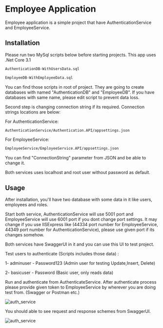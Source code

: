 # Employee Application

Employee application is a simple project that have AuthenticationService and EmployeeService.

## Installation

Please run two MySql scripts below before starting projects. This app uses .Net Core 3.1

```bash
AuthenticationDB-WithUsersData.sql
```
```bash
EmployeeDB-WithEmployeeData.sql
```

You can find those scripts in root of project. They are going to create databases with named "AuthenticationDB" and "EmployeeDB". If you have databases with same name, please edit script to prevent data loss.

Second step is changing connection string if its required. Connection strings locations are below:

For AuthenticationService:

```bash
AuthenticationService/Authentication.API/appsettings.json
```
For EmployeeService:

```bash
EmployeeService/EmployeeService.API/appsettings.json
```

You can find "ConnectionString" parameter from JSON and be able to change it.

Both services uses localhost and root user without password as default.

## Usage

After installation, you'll have two database with some data in it like users, employees and roles.

Start both service, AuthenticationService will use 5001 port and EmployeeService will use 6001 port if you dont change port settings. It may change if you use IISExpress like (44334 port number for EmployeeService, 44349 port number for AuthenticationService), please use given port if its changes somehow.

Both services have SwaggerUI in it and you can use this UI to test project.

Test users to authenticate (Scripts includes those data) :

1- adminuser - Password123 (Admin user for testing Update,Insert, Delete)

2- basicuser - Password (Basic user, only reads data)

Run and authenticate from AuthenticateService.
After authenticate process please provide given token to EmployeeService by wherever you are doing test from. (Swagger or Postman etc.)

![auth_service](https://i.imgur.com/tCsg53G.png)

You should able to see request and response schemes from SwaggerUI.

![auth_service](https://i.imgur.com/yXnUHNI.png)
